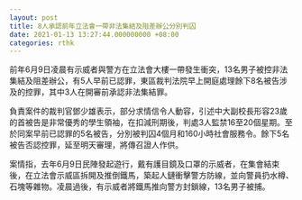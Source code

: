 ```yaml
---
layout: post
title: 8人承認前年立法會一帶非法集結及阻差辦公分別判囚
date: 2021-01-13 13:27:44.000000000 +08:00
categories: rthk
---
```


前年6月9日凌晨有示威者與警方在立法會大樓一帶發生衝突，13名男子被控非法集結及阻差辦公，有5人早前已認罪，東區裁判法院早上開庭處理餘下8名被告涉及的控罪，其中3人在開審前承認非法集結罪。

負責案件的裁判官鄧少雄表示，部分求情信令人動容，引述中大副校長形容23歲的首被告是非常優秀的學生領袖，在扣減刑期後，判處3人監禁16至20個星期。至於同案早前已認罪的5名被告，分別被判囚4個月和160小時社會服務令。餘下5名被告否認控罪，延至明天審理，將傳召證人作供。

案情指，去年6月9日民陣發起遊行，戴有護目鏡及口罩的示威者，在集會結束後，在立法會示威區拆開及推倒鐵馬，築起人鏈衝擊警方防線，並向警員扔水樽、石塊等雜物。凌晨過後，有示威者將鐵馬推向警方封鎖線，13名男子被捕。
